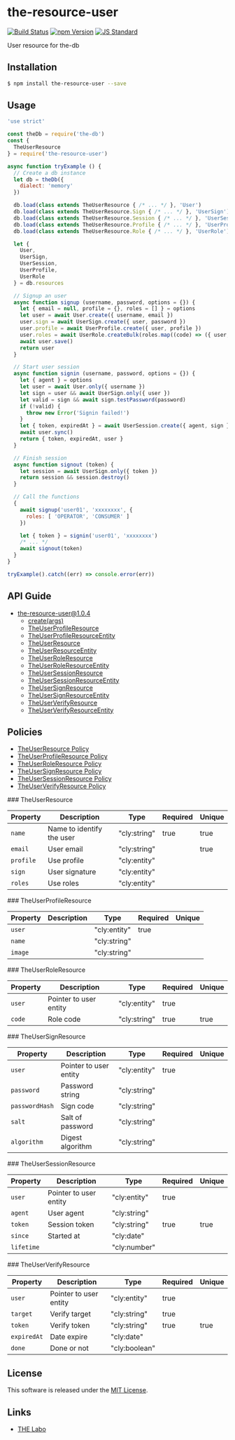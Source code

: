 the-resource-user
==========

<!---
This file is generated by ape-tmpl. Do not update manually.
--->

<!-- Badge Start -->
<a name="badges"></a>

[![Build Status][bd_travis_shield_url]][bd_travis_url]
[![npm Version][bd_npm_shield_url]][bd_npm_url]
[![JS Standard][bd_standard_shield_url]][bd_standard_url]

[bd_repo_url]: https://github.com/the-labo/the-resource-user
[bd_travis_url]: http://travis-ci.org/the-labo/the-resource-user
[bd_travis_shield_url]: http://img.shields.io/travis/the-labo/the-resource-user.svg?style=flat
[bd_travis_com_url]: http://travis-ci.com/the-labo/the-resource-user
[bd_travis_com_shield_url]: https://api.travis-ci.com/the-labo/the-resource-user.svg?token=
[bd_license_url]: https://github.com/the-labo/the-resource-user/blob/master/LICENSE
[bd_codeclimate_url]: http://codeclimate.com/github/the-labo/the-resource-user
[bd_codeclimate_shield_url]: http://img.shields.io/codeclimate/github/the-labo/the-resource-user.svg?style=flat
[bd_codeclimate_coverage_shield_url]: http://img.shields.io/codeclimate/coverage/github/the-labo/the-resource-user.svg?style=flat
[bd_gemnasium_url]: https://gemnasium.com/the-labo/the-resource-user
[bd_gemnasium_shield_url]: https://gemnasium.com/the-labo/the-resource-user.svg
[bd_npm_url]: http://www.npmjs.org/package/the-resource-user
[bd_npm_shield_url]: http://img.shields.io/npm/v/the-resource-user.svg?style=flat
[bd_standard_url]: http://standardjs.com/
[bd_standard_shield_url]: https://img.shields.io/badge/code%20style-standard-brightgreen.svg

<!-- Badge End -->


<!-- Description Start -->
<a name="description"></a>

User resource for the-db

<!-- Description End -->


<!-- Overview Start -->
<a name="overview"></a>



<!-- Overview End -->


<!-- Sections Start -->
<a name="sections"></a>

<!-- Section from "doc/guides/01.Installation.md.hbs" Start -->

<a name="section-doc-guides-01-installation-md"></a>

Installation
-----

```bash
$ npm install the-resource-user --save
```


<!-- Section from "doc/guides/01.Installation.md.hbs" End -->

<!-- Section from "doc/guides/02.Usage.md.hbs" Start -->

<a name="section-doc-guides-02-usage-md"></a>

Usage
---------

```javascript
'use strict'

const theDb = require('the-db')
const {
  TheUserResource
} = require('the-resource-user')

async function tryExample () {
  // Create a db instance
  let db = theDb({
    dialect: 'memory'
  })

  db.load(class extends TheUserResource { /* ... */ }, 'User')
  db.load(class extends TheUserResource.Sign { /* ... */ }, 'UserSign')
  db.load(class extends TheUserResource.Session { /* ... */ }, 'UserSession')
  db.load(class extends TheUserResource.Profile { /* ... */ }, 'UserProfile')
  db.load(class extends TheUserResource.Role { /* ... */ }, 'UserRole')

  let {
    User,
    UserSign,
    UserSession,
    UserProfile,
    UserRole
  } = db.resources

  // Signup an user
  async function signup (username, password, options = {}) {
    let { email = null, profile = {}, roles = [] } = options
    let user = await User.create({ username, email })
    user.sign = await UserSign.create({ user, password })
    user.profile = await UserProfile.create({ user, profile })
    user.roles = await UserRole.createBulk(roles.map((code) => ({ user, code })))
    await user.save()
    return user
  }

  // Start user session
  async function signin (username, password, options = {}) {
    let { agent } = options
    let user = await User.only({ username })
    let sign = user && await UserSign.only({ user })
    let valid = sign && await sign.testPassword(password)
    if (!valid) {
      throw new Error('Signin failed!')
    }
    let { token, expiredAt } = await UserSession.create({ agent, sign })
    await user.sync()
    return { token, expiredAt, user }
  }

  // Finish session
  async function signout (token) {
    let session = await UserSign.only({ token })
    return session && session.destroy()
  }

  // Call the functions
  {
    await signup('user01', 'xxxxxxxx', {
      roles: [ 'OPERATOR', 'CONSUMER' ]
    })

    let { token } = signin('user01', 'xxxxxxxx')
    /* ... */
    await signout(token)
  }
}

tryExample().catch((err) => console.error(err))

```


<!-- Section from "doc/guides/02.Usage.md.hbs" End -->

<!-- Section from "doc/guides/10.API Guide.md.hbs" Start -->

<a name="section-doc-guides-10-a-p-i-guide-md"></a>

API Guide
-----

+ [the-resource-user@1.0.4](./doc/api/api.md)
  + [create(args)](./doc/api/api.md#the-resource-user-function-create)
  + [TheUserProfileResource](./doc/api/api.md#the-user-profile-resource-class)
  + [TheUserProfileResourceEntity](./doc/api/api.md#the-user-profile-resource-entity-class)
  + [TheUserResource](./doc/api/api.md#the-user-resource-class)
  + [TheUserResourceEntity](./doc/api/api.md#the-user-resource-entity-class)
  + [TheUserRoleResource](./doc/api/api.md#the-user-role-resource-class)
  + [TheUserRoleResourceEntity](./doc/api/api.md#the-user-role-resource-entity-class)
  + [TheUserSessionResource](./doc/api/api.md#the-user-session-resource-class)
  + [TheUserSessionResourceEntity](./doc/api/api.md#the-user-session-resource-entity-class)
  + [TheUserSignResource](./doc/api/api.md#the-user-sign-resource-class)
  + [TheUserSignResourceEntity](./doc/api/api.md#the-user-sign-resource-entity-class)
  + [TheUserVerifyResource](./doc/api/api.md#the-user-verify-resource-class)
  + [TheUserVerifyResourceEntity](./doc/api/api.md#the-user-verify-resource-entity-class)


<!-- Section from "doc/guides/10.API Guide.md.hbs" End -->

<!-- Section from "doc/guides/11.Policies.md.hbs" Start -->

<a name="section-doc-guides-11-policies-md"></a>

Policies
--------

+ [TheUserResource Policy](#policy-TheUserResource)
+ [TheUserProfileResource Policy](#policy-TheUserProfileResource)
+ [TheUserRoleResource Policy](#policy-TheUserRoleResource)
+ [TheUserSignResource Policy](#policy-TheUserSignResource)
+ [TheUserSessionResource Policy](#policy-TheUserSessionResource)
+ [TheUserVerifyResource Policy](#policy-TheUserVerifyResource)

<a name="policy-TheUserResource"/>
### TheUserResource

| Property | Description | Type | Required | Unique |
| ----- | ----- | --- | --- | --- |
| `name` | Name to identify the user | "cly:string" | true | true |
| `email` | User email | "cly:string" |  | true |
| `profile` | Use profile | "cly:entity" |  |  |
| `sign` | User signature | "cly:entity" |  |  |
| `roles` | Use roles | "cly:entity" |  |  |

<a name="policy-TheUserProfileResource"/>
### TheUserProfileResource

| Property | Description | Type | Required | Unique |
| ----- | ----- | --- | --- | --- |
| `user` |  | "cly:entity" | true |  |
| `name` |  | "cly:string" |  |  |
| `image` |  | "cly:string" |  |  |

<a name="policy-TheUserRoleResource"/>
### TheUserRoleResource

| Property | Description | Type | Required | Unique |
| ----- | ----- | --- | --- | --- |
| `user` | Pointer to user entity | "cly:entity" | true |  |
| `code` | Role code | "cly:string" | true | true |

<a name="policy-TheUserSignResource"/>
### TheUserSignResource

| Property | Description | Type | Required | Unique |
| ----- | ----- | --- | --- | --- |
| `user` | Pointer to user entity  | "cly:entity" | true |  |
| `password` | Password string  | "cly:string" |  |  |
| `passwordHash` | Sign code  | "cly:string" |  |  |
| `salt` | Salt of password  | "cly:string" |  |  |
| `algorithm` | Digest algorithm  | "cly:string" |  |  |

<a name="policy-TheUserSessionResource"/>
### TheUserSessionResource

| Property | Description | Type | Required | Unique |
| ----- | ----- | --- | --- | --- |
| `user` | Pointer to user entity | "cly:entity" | true |  |
| `agent` | User agent | "cly:string" |  |  |
| `token` | Session token | "cly:string" | true | true |
| `since` | Started at | "cly:date" |  |  |
| `lifetime` |  | "cly:number" |  |  |

<a name="policy-TheUserVerifyResource"/>
### TheUserVerifyResource

| Property | Description | Type | Required | Unique |
| ----- | ----- | --- | --- | --- |
| `user` | Pointer to user entity  | "cly:entity" | true |  |
| `target` | Verify target  | "cly:string" | true |  |
| `token` | Verify token  | "cly:string" | true | true |
| `expiredAt` | Date expire  | "cly:date" |  |  |
| `done` | Done or not  | "cly:boolean" |  |  |



<!-- Section from "doc/guides/11.Policies.md.hbs" End -->


<!-- Sections Start -->


<!-- LICENSE Start -->
<a name="license"></a>

License
-------
This software is released under the [MIT License](https://github.com/the-labo/the-resource-user/blob/master/LICENSE).

<!-- LICENSE End -->


<!-- Links Start -->
<a name="links"></a>

Links
------

+ [THE Labo][t_h_e_labo_url]

[t_h_e_labo_url]: https://github.com/the-labo

<!-- Links End -->
